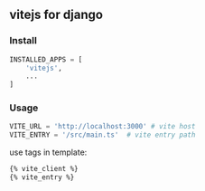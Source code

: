 ## vitejs for django

### Install

```py
INSTALLED_APPS = [
    'vitejs',
    ...
]
```


### Usage

```python
VITE_URL = 'http://localhost:3000' # vite host 
VITE_ENTRY = '/src/main.ts'  # vite entry path
```

use tags in template:

```html
{% vite_client %} 
{% vite_entry %}
```